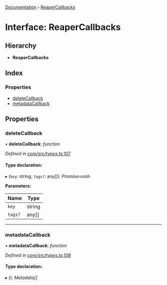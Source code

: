 [Documentation](../README.md) › [ReaperCallbacks](reapercallbacks.md)

# Interface: ReaperCallbacks

## Hierarchy

* **ReaperCallbacks**

## Index

### Properties

* [deleteCallback](reapercallbacks.md#deletecallback)
* [metadataCallback](reapercallbacks.md#metadatacallback)

## Properties

###  deleteCallback

• **deleteCallback**: *function*

*Defined in [core/src/types.ts:107](https://github.com/badbatch/cachemap/blob/f503e0e/packages/core/src/types.ts#L107)*

#### Type declaration:

▸ (`key`: string, `tags?`: any[]): *Promise‹void›*

**Parameters:**

Name | Type |
------ | ------ |
`key` | string |
`tags?` | any[] |

___

###  metadataCallback

• **metadataCallback**: *function*

*Defined in [core/src/types.ts:108](https://github.com/badbatch/cachemap/blob/f503e0e/packages/core/src/types.ts#L108)*

#### Type declaration:

▸ (): *Metadata[]*

